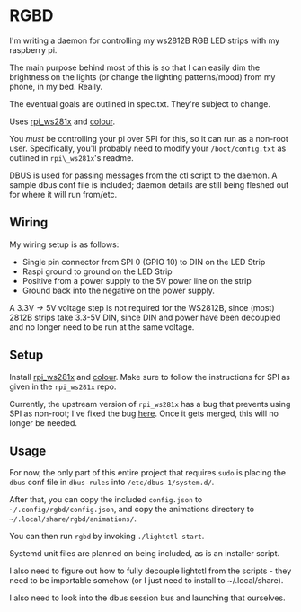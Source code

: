 # RGBD

I'm writing a daemon for controlling my ws2812B RGB LED strips with my raspberry pi.

The main purpose behind most of this is so that I can easily dim the brightness on the lights (or change the lighting patterns/mood) from my phone, in my bed. Really.

The eventual goals are outlined in spec.txt. They're subject to change.

Uses [rpi\_ws281x](https://github.com/jgarff/rpi_ws281x) and [colour](https://pypi.python.org/pypi/colour).

You *must* be controlling your pi over SPI for this, so it can run as a non-root user. Specifically, you'll probably need to modify your `/boot/config.txt` as outlined in `rpi\_ws281x`'s readme.

DBUS is used for passing messages from the ctl script to the daemon. A sample dbus conf file is included; daemon details are still being fleshed out for where it will run from/etc.

## Wiring

My wiring setup is as follows:

* Single pin connector from SPI 0 (GPIO 10) to DIN on the LED Strip
* Raspi ground to ground on the LED Strip
* Positive from a power supply to the 5V power line on the strip
* Ground back into the negative on the power supply.

A 3.3V -> 5V voltage step is not required for the WS2812B, since (most) 2812B strips take 3.3-5V DIN, since DIN and power have been decoupled and no longer need to be run at the same voltage.

## Setup

Install [rpi\_ws281x](https://github.com/jgarff/rpi_ws281x) and [colour](https://pypi.python.org/pypi/colour). Make sure to follow the instructions for SPI as given in the `rpi_ws281x` repo.

Currently, the upstream version of `rpi_ws281x` has a bug that prevents using SPI as non-root; I've fixed the bug [here](https://github.com/pandorasfox/rpi_ws281x). Once it gets merged, this will no longer be needed.

## Usage

For now, the only part of this entire project that requires `sudo` is placing the `dbus` conf file in `dbus-rules` into `/etc/dbus-1/system.d/`.

After that, you can copy the included `config.json` to `~/.config/rgbd/config.json`, and copy the animations directory to `~/.local/share/rgbd/animations/`.

You can then run `rgbd` by invoking `./lightctl start`.

Systemd unit files are planned on being included, as is an installer script.

I also need to figure out how to fully decouple lightctl from the scripts - they need to be importable somehow (or I just need to install to ~/.local/share).

I also need to look into the dbus session bus and launching that ourselves.
